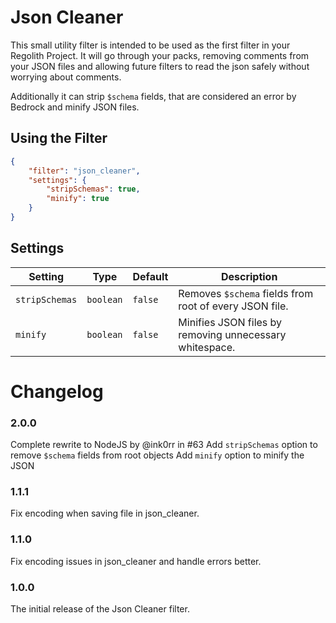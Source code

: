 # Json Cleaner

This small utility filter is intended to be used as the first filter in your Regolith Project. It will go through your packs, removing comments from your JSON files and allowing future filters to read the json safely without worrying about comments.

Additionally it can strip `$schema` fields, that are considered an error by Bedrock and minify JSON files.

## Using the Filter

```json
{
    "filter": "json_cleaner",
    "settings": {
        "stripSchemas": true,
        "minify": true
    }
}
```

## Settings

| Setting                       | Type                                                     | Default                                                 | Description                                                                                                                                         |
|-------------------------------|----------------------------------------------------------|---------------------------------------------------------|-----------------------------------------------------------------------------------------------------------------------------------------------------|
| `stripSchemas`              | `boolean`                                                | `false`                                                 | Removes `$schema` fields from root of every JSON file.                                                                                               |
| `minify`                    | `boolean`                                                | `false`                                                 | Minifies JSON files by removing unnecessary whitespace.                                                                                                   |

# Changelog

### 2.0.0

Complete rewrite to NodeJS by @ink0rr in #63
Add `stripSchemas` option to remove `$schema` fields from root objects
Add `minify` option to minify the JSON

### 1.1.1

Fix encoding when saving file in json_cleaner.

### 1.1.0

Fix encoding issues in json_cleaner and handle errors better.

### 1.0.0

The initial release of the Json Cleaner filter.